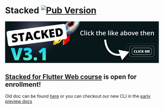 # Stacked [![Pub Version](https://img.shields.io/pub/v/stacked)](https://pub.dev/packages/stacked)

[![Stacked 3.1 release banner](https://github.com/Stacked-Org/stacked/blob/master/assets/banner.jpeg)](https://stacked.filledstacks.com/)

## [Stacked for Flutter Web course](https://dane-mackier-s-school.teachable.com/p/master-flutter-on-the-web) is open for enrollment!

Old doc can be found [here](https://github.com/Stacked-Org/stacked/blob/master/README_old.md) or you can checkout our new CLI in the [early preview docs](https://stacked.filledstacks.com/)
